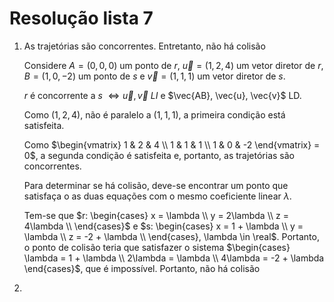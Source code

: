 # Resolução lista 7

1. As trajetórias são concorrentes. Entretanto, não há colisão
	
	Considere $A = (0,0,0)$ um ponto de $r$, $\vec{u} = (1,2,4)$ um vetor diretor de $r$, $B = (1, 0, -2)$ um ponto de $s$ e $\vec{v} = (1, 1, 1)$ um vetor diretor de $s$.
	
	$r$ é concorrente a $s$ $\Leftrightarrow \vec{u}, \vec{v}\:LI$ e $\vec{AB}, \vec{u}, \vec{v}$ LD.

	Como $(1,2,4)$, não é paralelo a $(1, 1, 1)$, a primeira condição está satisfeita.

	Como $\begin{vmatrix}
	1 & 2 & 4 \\
	1 & 1 & 1 \\
	1 & 0 & -2
	\end{vmatrix} = 0$, a segunda condição é satisfeita e, portanto, as trajetórias são concorrentes.

	Para determinar se há colisão, deve-se encontrar um ponto que satisfaça o as duas equações com o mesmo coeficiente linear $\lambda$.

	Tem-se que $r: \begin{cases}
	x = \lambda \\
	y = 2\lambda \\
	z = 4\lambda \\
	\end{cases}$ e $s: \begin{cases}
	x = 1 + \lambda \\
	y = \lambda \\
	z = -2 + \lambda \\
	\end{cases}, \lambda \in \real$. Portanto, o ponto de colisão teria que satisfazer o sistema $\begin{cases}
	\lambda = 1 + \lambda \\
	2\lambda = \lambda \\
	4\lambda = -2 + \lambda
	\end{cases}$, que é impossível. Portanto, não há colisão

2. 
